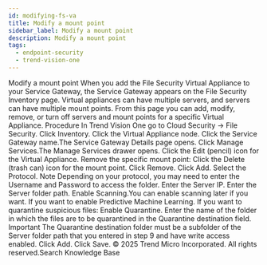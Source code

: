 ```yaml
---
id: modifying-fs-va
title: Modify a mount point
sidebar_label: Modify a mount point
description: Modify a mount point
tags:
  - endpoint-security
  - trend-vision-one
---
```


 Modify a mount point When you add the File Security Virtual Appliance to your Service Gateway, the Service Gateway appears on the File Security Inventory page. Virtual appliances can have multiple servers, and servers can have multiple mount points. From this page you can add, modify, remove, or turn off servers and mount points for a specific Virtual Appliance. Procedure In Trend Vision One go to Cloud Security → File Security. Click Inventory. Click the Virtual Appliance node. Click the Service Gateway name.The Service Gateway Details page opens. Click Manage Services.The Manage Services drawer opens. Click the Edit (pencil) icon for the Virtual Appliance. Remove the specific mount point: Click the Delete (trash can) icon for the mount point. Click Remove. Click Add. Select the Protocol. Note Depending on your protocol, you may need to enter the Username and Password to access the folder. Enter the Server IP. Enter the Server folder path. Enable Scanning.You can enable scanning later if you want. If you want to enable Predictive Machine Learning. If you want to quarantine suspicious files: Enable Quarantine. Enter the name of the folder in which the files are to be quarantined in the Quarantine destination field. Important The Quarantine destination folder must be a subfolder of the Server folder path that you entered in step 9 and have write access enabled. Click Add. Click Save. © 2025 Trend Micro Incorporated. All rights reserved.Search Knowledge Base